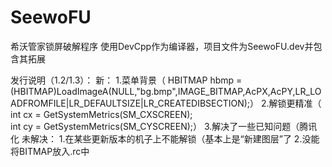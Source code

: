 # SeewoFU
希沃管家锁屏破解程序
使用DevCpp作为编译器，项目文件为SeewoFU.dev并包含其拓展

发行说明（1.2/1.3）：
新：
1.菜单背景（
HBITMAP hbmp = (HBITMAP)LoadImageA(NULL,"bg.bmp",IMAGE_BITMAP,AcPX,AcPY,LR_LOADFROMFILE|LR_DEFAULTSIZE|LR_CREATEDIBSECTION);）
2.解锁更精准（
int cx = GetSystemMetrics(SM_CXSCREEN);   
int cy = GetSystemMetrics(SM_CYSCREEN);）
3.解决了一些已知问题（腾讯化
未解决：
1.在某些更新版本的机子上不能解锁（基本上是“新建图层”了
2.没能将BITMAP放入.rc中
